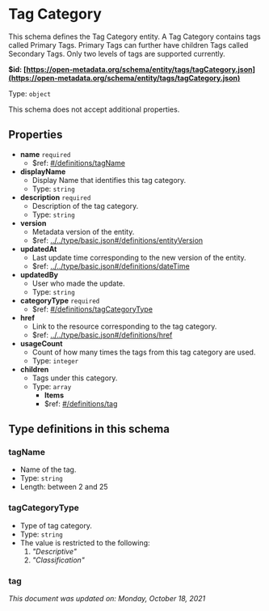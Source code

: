 # Tag Category

This schema defines the Tag Category entity. A Tag Category contains tags called Primary Tags. Primary Tags can further have children Tags called Secondary Tags. Only two levels of tags are supported currently.

**$id: [https://open-metadata.org/schema/entity/tags/tagCategory.json](https://open-metadata.org/schema/entity/tags/tagCategory.json)**

Type: `object`

This schema does not accept additional properties.

## Properties
 - **name** `required`
   - $ref: [#/definitions/tagName](#tagname)
 - **displayName**
     - Display Name that identifies this tag category.
     - Type: `string`
 - **description** `required`
   - Description of the tag category.
   - Type: `string`
 - **version**
   - Metadata version of the entity.
   - $ref: [../../type/basic.json#/definitions/entityVersion](../types/basic.md#entityversion)
 - **updatedAt**
   - Last update time corresponding to the new version of the entity.
   - $ref: [../../type/basic.json#/definitions/dateTime](../types/basic.md#datetime)
 - **updatedBy**
   - User who made the update.
   - Type: `string`
 - **categoryType** `required`
   - $ref: [#/definitions/tagCategoryType](#tagcategorytype)
 - **href**
   - Link to the resource corresponding to the tag category.
   - $ref: [../../type/basic.json#/definitions/href](../types/basic.md#href)
 - **usageCount**
   - Count of how many times the tags from this tag category are used.
   - Type: `integer`
 - **children**
   - Tags under this category.
   - Type: `array`
     - **Items**
     - $ref: [#/definitions/tag](#tag)


## Type definitions in this schema

### tagName

* Name of the tag.
* Type: `string`
* Length: between 2 and 25

### tagCategoryType

* Type of tag category.
* Type: `string`
* The value is restricted to the following: 
  1. _"Descriptive"_
  2. _"Classification"_

### tag

_This document was updated on: Monday, October 18, 2021_